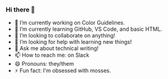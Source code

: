 ### Hi there 👋
- 🔭 I’m currently working on Color Guidelines.
- 🌱 I’m currently learning GitHub, VS Code, and basic HTML.
- 👯 I’m looking to collaborate on anything!
- 🤔 I’m looking for help with learning new things!
- 💬 Ask me about technical writing!
- 📫 How to reach me: on Slack
- 😄 Pronouns: they/them
- ⚡ Fun fact: I'm obsessed with mosses.
